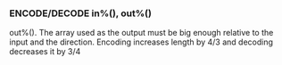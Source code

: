 

### ENCODE/DECODE in%(), out%()

out%(). The array used as the output must be big enough relative to the input and the direction. Encoding increases length by 4/3 and decoding decreases it by 3/4